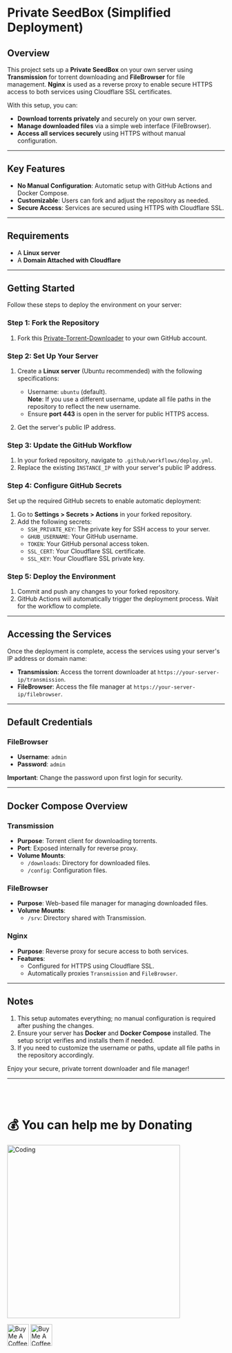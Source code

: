 # Private SeedBox (Simplified Deployment)

## Overview

This project sets up a **Private SeedBox** on your own server using **Transmission** for torrent downloading and **FileBrowser** for file management. **Nginx** is used as a reverse proxy to enable secure HTTPS access to both services using Cloudflare SSL certificates.

With this setup, you can:
- **Download torrents privately** and securely on your own server.
- **Manage downloaded files** via a simple web interface (FileBrowser).
- **Access all services securely** using HTTPS without manual configuration.

---

## Key Features
- **No Manual Configuration**: Automatic setup with GitHub Actions and Docker Compose.
- **Customizable**: Users can fork and adjust the repository as needed.
- **Secure Access**: Services are secured using HTTPS with Cloudflare SSL.

---

## Requirements
- A **Linux server**
- A **Domain Attached with Cloudflare** 

---

## Getting Started

Follow these steps to deploy the environment on your server:

### Step 1: Fork the Repository

1. Fork this [Private-Torrent-Downloader](https://github.com/pasinduljay/Private-SeedBox/fork) to your own GitHub account.

### Step 2: Set Up Your Server

1. Create a **Linux server** (Ubuntu recommended) with the following specifications:
   - Username: `ubuntu` (default).  
     **Note**: If you use a different username, update all file paths in the repository to reflect the new username.
   - Ensure **port 443** is open in the server for public HTTPS access.

2. Get the server's public IP address.

### Step 3: Update the GitHub Workflow

1. In your forked repository, navigate to `.github/workflows/deploy.yml`.
2. Replace the existing `INSTANCE_IP` with your server's public IP address.

### Step 4: Configure GitHub Secrets

Set up the required GitHub secrets to enable automatic deployment:
1. Go to **Settings > Secrets > Actions** in your forked repository.
2. Add the following secrets:
   - `SSH_PRIVATE_KEY`: The private key for SSH access to your server.
   - `GHUB_USERNAME`: Your GitHub username.
   - `TOKEN`: Your GitHub personal access token.
   - `SSL_CERT`: Your Cloudflare SSL certificate.
   - `SSL_KEY`: Your Cloudflare SSL private key.

### Step 5: Deploy the Environment

1. Commit and push any changes to your forked repository.
2. GitHub Actions will automatically trigger the deployment process. Wait for the workflow to complete.

---

## Accessing the Services

Once the deployment is complete, access the services using your server's IP address or domain name:

- **Transmission**: Access the torrent downloader at `https://your-server-ip/transmission`.
- **FileBrowser**: Access the file manager at `https://your-server-ip/filebrowser`.

---

## Default Credentials

### FileBrowser
- **Username**: `admin`
- **Password**: `admin`

**Important**: Change the password upon first login for security.

---

## Docker Compose Overview

### Transmission
- **Purpose**: Torrent client for downloading torrents.
- **Port**: Exposed internally for reverse proxy.
- **Volume Mounts**:
  - `/downloads`: Directory for downloaded files.
  - `/config`: Configuration files.

### FileBrowser
- **Purpose**: Web-based file manager for managing downloaded files.
- **Volume Mounts**:
  - `/srv`: Directory shared with Transmission.

### Nginx
- **Purpose**: Reverse proxy for secure access to both services.
- **Features**:
  - Configured for HTTPS using Cloudflare SSL.
  - Automatically proxies `Transmission` and `FileBrowser`.

---

## Notes
1. This setup automates everything; no manual configuration is required after pushing the changes.
2. Ensure your server has **Docker** and **Docker Compose** installed. The setup script verifies and installs them if needed.
3. If you need to customize the username or paths, update all file paths in the repository accordingly.

Enjoy your secure, private torrent downloader and file manager!

---
<br><br>

# 💰 You can help me by Donating
<img align="center" alt="Coding" width="400" src="https://github.com/pasinduljay/pasinduljay/blob/main/Resources/user2.gif">

<a href="https://buymeacoffee.com/pasinduljay" target="_blank"><img src="https://cdn.buymeacoffee.com/buttons/v2/default-yellow.png" alt="Buy Me A Coffee" height="50px" ></a>
<a href="https://paypal.me/980822" target="_blank"><img src="https://img.shields.io/badge/PayPal-00457C?style=for-the-badge&logo=paypal&logoColor=white" alt="Buy Me A Coffee" height="50px" >
<br><br>